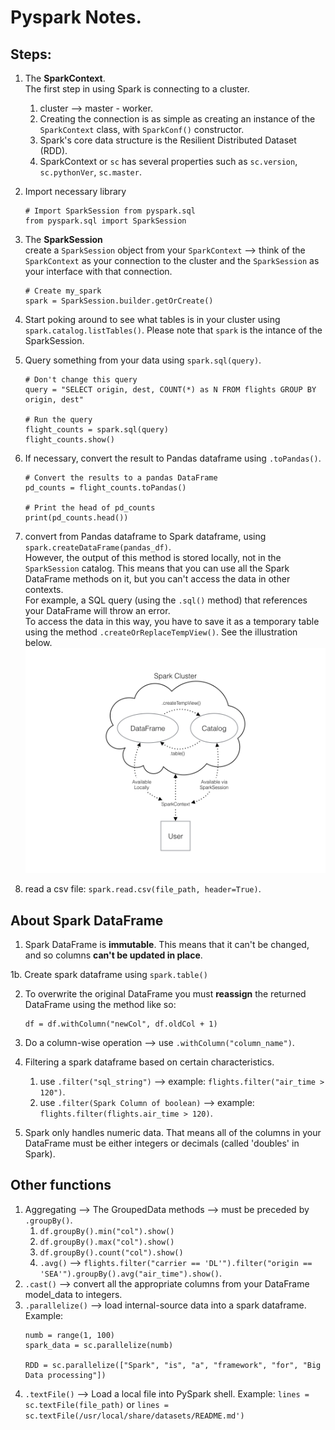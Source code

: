 # Pyspark Notes. 

## Steps:

1. The **SparkContext**. <br />
    The first step in using Spark is connecting to a cluster.
    1. cluster --> master - worker. 
    2. Creating the connection is as simple as creating an instance of the `SparkContext` class, with `SparkConf()` constructor.
    3. Spark's core data structure is the Resilient Distributed Dataset (RDD). 
    4. SparkContext or `sc` has several properties such as `sc.version`, `sc.pythonVer`, `sc.master`.
    
2. Import necessary library
    ```
    # Import SparkSession from pyspark.sql
    from pyspark.sql import SparkSession
    ```
    
3. The **SparkSession** <Br />
    create a `SparkSession` object from your `SparkContext` --> think of the `SparkContext` as your connection to the cluster and the `SparkSession` as your interface with that connection.
    ```
    # Create my_spark
   spark = SparkSession.builder.getOrCreate()
    ```
    
4. Start poking around to see what tables is in your cluster using `spark.catalog.listTables()`. Please note that `spark` is the intance of the SparkSession. 

5. Query something from your data using `spark.sql(query)`.
    ```
    # Don't change this query
    query = "SELECT origin, dest, COUNT(*) as N FROM flights GROUP BY origin, dest"

    # Run the query
    flight_counts = spark.sql(query)
    flight_counts.show()
    ```
    
6. If necessary, convert the result to Pandas dataframe using `.toPandas()`. 
    ```
    # Convert the results to a pandas DataFrame
    pd_counts = flight_counts.toPandas()

    # Print the head of pd_counts
    print(pd_counts.head())
    ```
    
7. convert from Pandas dataframe to Spark dataframe, using `spark.createDataFrame(pandas_df)`. <br />
    However, the output of this method is stored locally, not in the `SparkSession` catalog. This means that you can use all the Spark DataFrame methods on it, but you can't access the data in other contexts. <br />
    For example, a SQL query (using the `.sql()` method) that references your DataFrame will throw an error. <br />
    To access the data in this way, you have to save it as a temporary table using the method `.createOrReplaceTempView()`. See the illustration below. 
    ![Alt text](./spark_figure.png)

8. read a csv file: `spark.read.csv(file_path, header=True)`. 

## About Spark DataFrame

1. Spark DataFrame is **immutable**. This means that it can't be changed, and so columns **can't be updated in place**. 

1b. Create spark dataframe using `spark.table()`

2. To overwrite the original DataFrame you must **reassign** the returned DataFrame using the method like so:
    ```
    df = df.withColumn("newCol", df.oldCol + 1)
    ```

3. Do a column-wise operation --> use `.withColumn("column_name")`. 

4. Filtering a spark dataframe based on certain characteristics.
    1. use `.filter("sql_string")` --> example: `flights.filter("air_time > 120")`.
    2. use `.filter(Spark Column of boolean)` --> example: `flights.filter(flights.air_time > 120)`.
    
5. Spark only handles numeric data. That means all of the columns in your DataFrame must be either integers or decimals (called 'doubles' in Spark).

## Other functions

1. Aggregating --> The GroupedData methods --> must be preceded by `.groupBy()`.
    1. ```df.groupBy().min("col").show()```
    2. ```df.groupBy().max("col").show()```
    3. ```df.groupBy().count("col").show()``` <br />
    4. `.avg()` --> `flights.filter("carrier == 'DL'").filter("origin == 'SEA'").groupBy().avg("air_time").show()`. 
2. `.cast()`  --> convert all the appropriate columns from your DataFrame model_data to integers. 
3. `.parallelize()` --> load internal-source data into a spark dataframe. Example: <br />
    ```
    numb = range(1, 100)
    spark_data = sc.parallelize(numb)
    
    RDD = sc.parallelize(["Spark", "is", "a", "framework", "for", "Big Data processing"])
    ```
4. `.textFile()` --> Load a local file into PySpark shell. Example: `lines = sc.textFile(file_path)` or `lines = sc.textFile(/usr/local/share/datasets/README.md')`
